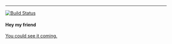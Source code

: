 ---

[![Build Status](https://travis-ci.com/fimreal/fimreal.github.io.svg?branch=master)](https://travis-ci.com/fimreal/fimreal.github.io)

#### Hey my friend

[You could see it coming.](https://blog.epurs.com)
